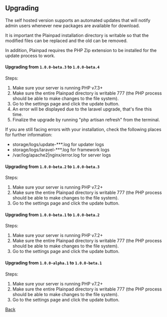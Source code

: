 ## Upgrading 

The self hosted version supports an automated updates that will notify admin users whenever new packages are available 
for download.

It is important the Plainpad installation directory is writable so that the modified files can be replaced and the old 
can be removed. 

In addition, Plainpad requires the PHP Zip extension to be installed for the update process to work.

#### Upgrading from `1.0.0-beta.3` to `1.0.0-beta.4`

Steps: 

1. Make sure your server is running PHP v7.3+ 
1. Make sure the entire Plainpad directory is writable 777 (the PHP process should be able to make changes to the file system). 
1. Go to the settings page and click the update button.
1. An error will be displayed due to the laravel upgrade, that's fine this time. 
1. Finalize the upgrade by running "php artisan refresh" from the terminal.  

If you are still facing errors with your installation, check the following places for further information: 

* storage/logs/update-***.log for updater logs
* storage/logs/laravel-***.log for framework logs
* /var/log/apache2|nginx/error.log for server logs

#### Upgrading from `1.0.0-beta.2` to `1.0.0-beta.3`

Steps: 

1. Make sure your server is running PHP v7.2+ 
1. Make sure the entire Plainpad directory is writable 777 (the PHP process should be able to make changes to the file system). 
1. Go to the settings page and click the update button.

#### Upgrading from `1.0.0-beta.1` to `1.0.0-beta.2`

Steps: 

1. Make sure your server is running PHP v7.2+ 
1. Make sure the entire Plainpad directory is writable 777 (the PHP process should be able to make changes to the file system). 
1. Go to the settings page and click the update button.

#### Upgrading from `1.0.0-alpha.1` to `1.0.0-beta.1`

Steps: 

1. Make sure your server is running PHP v7.2+ 
1. Make sure the entire Plainpad directory is writable 777 (the PHP process should be able to make changes to the file system). 
1. Go to the settings page and click the update button.

[Back](readme.md)
